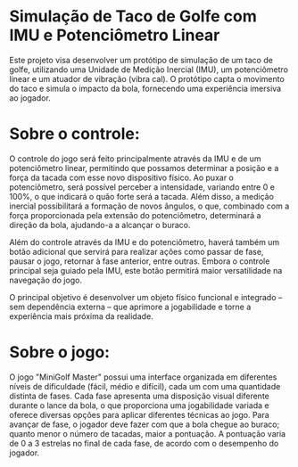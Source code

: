 # Simulação de Taco de Golfe com IMU e Potenciômetro Linear

Este projeto visa desenvolver um protótipo de simulação de um taco de golfe, utilizando uma Unidade de Medição Inercial (IMU), um potenciômetro linear e um atuador de vibração (vibra cal). O protótipo capta o movimento do taco e simula o impacto da bola, fornecendo uma experiência imersiva ao jogador.

# Sobre o controle:

O controle do jogo será feito principalmente através da IMU e de um potenciômetro linear, permitindo que possamos determinar a posição e a força da tacada com esse novo dispositivo físico. Ao puxar o potenciômetro, será possível perceber a intensidade, variando entre 0 e 100%, o que indicará o quão forte será a tacada. Além disso, a medição inercial possibilitará a formação de novos ângulos, o que, combinado com a força proporcionada pela extensão do potenciômetro, determinará a direção da bola, ajudando-a a alcançar o buraco.

Além do controle através da IMU e do potenciômetro, haverá também um botão adicional que servirá para realizar ações como passar de fase, pausar o jogo, retornar à fase anterior, entre outras. Embora o controle principal seja guiado pela IMU, este botão permitirá maior versatilidade na navegação do jogo.

O principal objetivo é desenvolver um objeto físico funcional e integrado – sem dependência externa – que aprimore a jogabilidade e torne a experiência mais próxima da realidade.

# Sobre o jogo:

O jogo "MiniGolf Master" possui uma interface organizada em diferentes níveis de dificuldade (fácil, médio e difícil), cada um com uma quantidade distinta de fases. Cada fase apresenta uma disposição visual diferente durante o lance da bola, o que proporciona uma jogabilidade variada e oferece diversas opções para aplicar diferentes técnicas ao jogo. Para avançar de fase, o jogador deve fazer com que a bola chegue ao buraco; quanto menor o número de tacadas, maior a pontuação. A pontuação varia de 0 a 3 estrelas no final de cada fase, de acordo com o desempenho do jogador.
